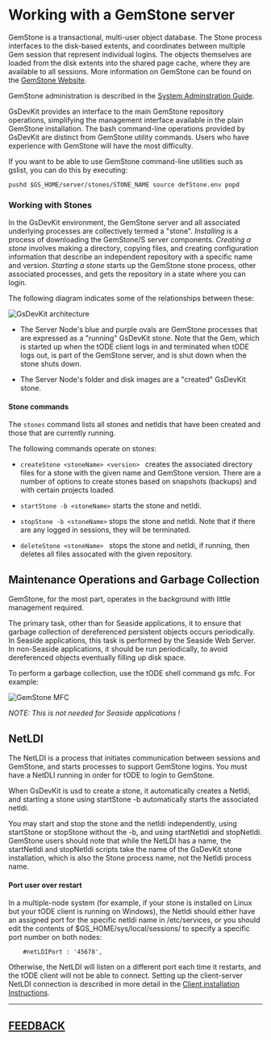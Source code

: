 # Working with a GemStone server

GemStone is a transactional, multi-user object database.  The Stone process interfaces to the disk-based extents, and coordinates between multiple Gem session that represent individual logins.   The objects themselves are loaded from the disk extents into the shared page cache, where they are available to all sessions.   More information on GemStone can be found on the <a href="https://gemtalksystems.com/products/gs64/">GemStone Website</a>.

GemStone administration is described in the [System Adminstration Guide][1].

GsDevKit provides an interface to the main GemStone repository operations, simplifying the management interface available in the plain GemStone installation.  The bash command-line operations provided by GsDevKit are distinct from GemStone utility commands.  Users who have experience with GemStone will have the most difficulty.

If you want to be able to use GemStone command-line utilities such as gslist, you can do this by executing:

`
pushd $GS_HOME/server/stones/STONE_NAME
  source defStone.env
popd
`

### Working with Stones

In the GsDevKit environment, the GemStone server and all associated underlying processes are collectively termed a "stone".  *Installing* is a process of downloading the GemStone/S server components.  *Creating a stone* involves making a directory, copying files, and creating configuration information that describe an independent repository with a specific name and version. *Starting a stone* starts up the GemStone stone process, other associated processes, and gets the repository in a state where you can login.  

The following diagram indicates some of the relationships between these:

![GsDevKit architecture][2]

* The Server Node's blue and purple ovals are GemStone processes that are expressed as a "running" GsDevKit stone.  Note that the Gem, which is started up when the tODE client logs in and terminated when tODE logs out, is part of the GemStone server, and is shut down when the stone shuts down.

* The Server Node's folder and disk images are a "created" GsDevKit stone.

#### Stone commands

The `stones` command lists all stones and netldis that have been created and those that are currently running.

The following commands operate on stones:

* `createStone <stoneName> <version> ` creates the associated directory files for a stone with the given name and GemStone version.  There are a number of options to create stones based on snapshots (backups) and with certain projects loaded.

* `startStone -b <stoneName>` starts the stone and netldi.

* `stopStone -b <stoneName>` stops the stone and netldi.  Note that if there are any logged in sessions, they will be terminated.

* `deleteStone <stoneName> ` stops the stone and netldi, if running, then deletes all files assocated with the given repository.

## Maintenance Operations and Garbage Collection

GemStone, for the most part, operates in the background with little management required.

The primary task, other than for Seaside applications, it to ensure that garbage collection of dereferenced persistent objects occurs periodically.  In Seaside applications, this task is performed by the Seaside Web Server.
In non-Seaside applications, it should be run periodically, to avoid dereferenced objects eventually filling up disk space.

To perform a garbage collection, use the tODE shell command gs mfc.  For example:

![GemStone MFC][10]

*NOTE: This is not needed for Seaside applications !*

## NetLDI

The NetLDI is a process that initiates communication between sessions and GemStone, and starts processes to support GemStone logins.  You must have a NetDLI running in order for tODE to login to GemStone.

When GsDevKit is usd to create a stone, it automatically creates a Netldi, and starting a stone using startStone -b automatically starts the associated netldi.

You may start and stop the stone and the netldi independently, using startStone or stopStone without the -b, and using startNetldi and stopNetldi.  GemStone users should note that while the NetLDI has a name, the startNetldi and stopNetldi scripts take the name of the GsDevKit stone installation, which is also the Stone process name, not the Netldi process name.

#### Port user over restart

In a multiple-node system (for example, if your stone is installed on Linux but your tODE client is running on Windows), the Netldi should either have an assigned port for the specific netldi name in /etc/services, or you should edit the contents of $GS_HOME/sys/local/sessions/<stoneName> to specify a specific port number on both nodes:

        #netLDIPort : '45678',

Otherwise, the NetLDI will listen on a  different port each time it restarts, and the tODE client will not be able to connect.  Setting up the client-server NetLDI connection is described in more detail in the [Client installation Instructions][11].




---
[**FEEDBACK**][28]
---

[1]: https://downloads.gemtalksystems.com/docs/GemStone64/3.2.x/GS64-SysAdmin-3.2/GS64-SysAdmin-3.2.htm
[2]: images/DevKit_ClientServer_Arch.png
[10]: images/todeMFC.png
[11]: ./installation/installDevKitClient.md#establish-connection-to-server

[28]: https://github.com/GsDevKit/GsDevKit_home/issues/new
